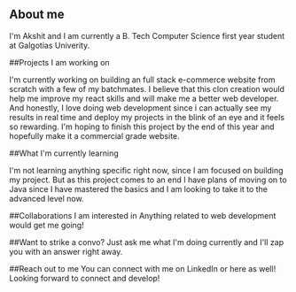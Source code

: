 ## About me

I'm Akshit and I am currently a B. Tech Computer Science first year student at Galgotias Univerity. 

##Projects I am working on

I'm currently working on building an full stack e-commerce website from scratch with a few of my batchmates. I believe that this clon creation would help me improve my react skills and will make me a better web developer. And honestly, I love doing web development since i can actually see my results in real time and deploy my projects in the blink of an eye and it feels so rewarding. I'm hoping to finish this project by the end of this year and hopefully make it a commercial grade website.

##What I'm currently learning

I'm not learning anything specific right now, since I am focused on building my project. But as this project comes to an end I have plans of moving on to Java since I have mastered the basics and I am looking to take it to the advanced level now.

##Collaborations I am interested in
Anything related to web development would get me going!

##Want to strike a convo?
Just ask me what I'm doing currently and I'll zap you with an answer right away.

##Reach out to me 
You can connect with me on LinkedIn or here as well! Looking forward to connect and develop!

<!--
**joshiakshit/joshiakshit** is a ✨ _special_ ✨ repository because its `README.md` (this file) appears on your GitHub profile.

Here are some ideas to get you started:

- 🔭 I’m currently working on ...
- 🌱 I’m currently learning ...
- 👯 I’m looking to collaborate on ...
- 🤔 I’m looking for help with ...
- 💬 Ask me about ...
- 📫 How to reach me: ...
- 😄 Pronouns: ...
- ⚡ Fun fact: ...
-->
